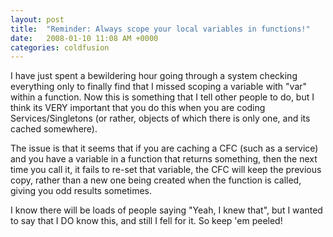 ```yaml
---
layout: post
title:  "Reminder: Always scope your local variables in functions!"
date:   2008-01-10 11:08 AM +0000
categories: coldfusion
---
```

I have just spent a bewildering hour going through a system checking everything only to finally find that I missed scoping a variable with "var" within a function. Now this is something that I tell other people to do, but I think its VERY important that you do this when you are coding Services/Singletons (or rather, objects of which there is only one, and its cached somewhere).


The issue is that it seems that if you are caching a CFC (such as a service) and you have a variable in a function that returns something, then the next time you call it, it fails to re-set that variable, the CFC will keep the previous copy, rather than a new one being created when the function is called, giving you odd results sometimes.

I know there will be loads of people saying "Yeah, I knew that", but I wanted to say that I DO know this, and still I fell for it. So keep 'em peeled!